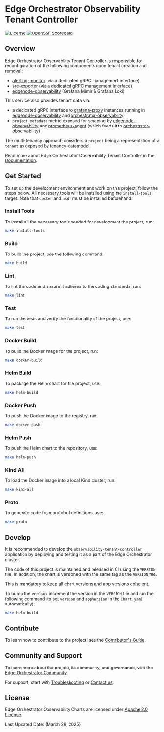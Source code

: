 <!--
SPDX-FileCopyrightText: (C) 2025 Intel Corporation
SPDX-License-Identifier: Apache-2.0
-->

# Edge Orchestrator Observability Tenant Controller

[![License](https://img.shields.io/badge/License-Apache%202.0-blue.svg)](https://opensource.org/licenses/Apache-2.0)
[![OpenSSF Scorecard](https://api.scorecard.dev/projects/github.com/open-edge-platform/o11y-tenant-controller/badge)](https://scorecard.dev/viewer/?uri=github.com/open-edge-platform/o11y-tenant-controller)

[alerting-monitor]: https://github.com/open-edge-platform/o11y-alerting-monitor
[edgenode-observability]: https://github.com/open-edge-platform/o11y-charts/tree/main/charts/edgenode-observability
[grafana-proxy]: https://github.com/open-edge-platform/o11y-charts/tree/main/apps/grafana-proxy
[orchestrator-observability]: https://github.com/open-edge-platform/o11y-charts/tree/main/charts/orchestrator-observability

[prometheus-agent]: https://github.com/open-edge-platform/edge-manageability-framework/blob/main/argocd/applications/templates/orchestrator-prometheus-agent.yaml
[sre-exporter]: https://github.com/open-edge-platform/o11y-sre-exporter
[tenancy-datamodel]: https://github.com/open-edge-platform/orch-utils/tree/main/tenancy-datamodel

[Documentation]: https://docs.openedgeplatform.intel.com/edge-manage-docs/main/developer_guide/observability/arch/index.html
[Edge Orchestrator Community]: https://github.com/open-edge-platform
[Troubleshooting]: https://docs.openedgeplatform.intel.com/edge-manage-docs/main/developer_guide/troubleshooting/index.html
[Contact us]: https://github.com/open-edge-platform

[Apache 2.0 License]: LICENSES/Apache-2.0.txt
[Contributor's Guide]: https://docs.openedgeplatform.intel.com/edge-manage-docs/main/developer_guide/contributor_guide/index.html

## Overview

Edge Orchestrator Observability Tenant Controller is responsible for reconfiguration of the following components upon tenant creation and removal:

- [alerting-monitor] (via a dedicated gRPC management interface)
- [sre-exporter] (via a dedicated gRPC management interface)
- [edgenode-observability] (Grafana Mimir & Grafana Loki)

This service also provides tenant data via:

- a dedicated gRPC interface to [grafana-proxy] instances running in [edgenode-observability] and [orchestrator-observability]
- `project_metadata` metric exposed for scraping by [edgenode-observability] and [prometheus-agent] (which feeds it to [orchestrator-observability])

The multi-tenancy approach considers a `project` being a representation of a `tenant` as exposed by [tenancy-datamodel].

Read more about Edge Orchestrator Observability Tenant Controller in the [Documentation].

## Get Started

To set up the development environment and work on this project, follow the steps below.
All necessary tools will be installed using the `install-tools` target.
Note that `docker` and `asdf` must be installed beforehand.

### Install Tools

To install all the necessary tools needed for development the project, run:

```sh
make install-tools
```

### Build

To build the project, use the following command:

```sh
make build
```

### Lint

To lint the code and ensure it adheres to the coding standards, run:

```sh
make lint
```

### Test

To run the tests and verify the functionality of the project, use:

```sh
make test
```

### Docker Build

To build the Docker image for the project, run:

```sh
make docker-build
```

### Helm Build

To package the Helm chart for the project, use:

```sh
make helm-build
```

### Docker Push

To push the Docker image to the registry, run:

```sh
make docker-push
```

### Helm Push

To push the Helm chart to the repository, use:

```sh
make helm-push
```

### Kind All

To load the Docker image into a local Kind cluster, run:

```sh
make kind-all
```

### Proto

To generate code from protobuf definitions, use:

```sh
make proto
```

## Develop

It is recommended to develop the `observability-tenant-controller` application by deploying and testing it as a part of the Edge Orchestrator cluster.

The code of this project is maintained and released in CI using the `VERSION` file.
In addition, the chart is versioned with the same tag as the `VERSION` file.

This is mandatory to keep all chart versions and app versions coherent.

To bump the version, increment the version in the `VERSION` file and run the following command
(to set `version` and `appVersion` in the `Chart.yaml` automatically):

```sh
make helm-build
```

## Contribute

To learn how to contribute to the project, see the [Contributor's Guide].

## Community and Support

To learn more about the project, its community, and governance, visit the [Edge Orchestrator Community].

For support, start with [Troubleshooting] or [Contact us].

## License

Edge Orchestrator Observability Charts are licensed under [Apache 2.0 License].

Last Updated Date: {March 28, 2025}
